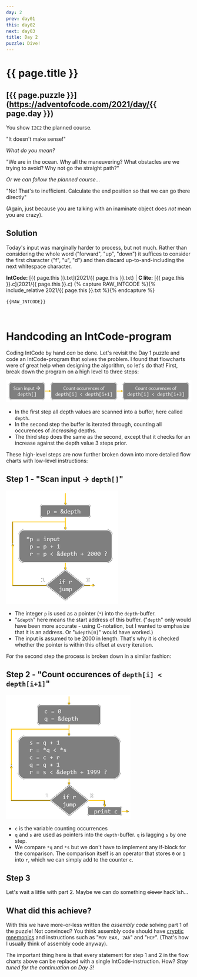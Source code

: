 ```yaml
---
day: 2
prev: day01
this: day02
next: day03
title: Day 2
puzzle: Dive!
---
```

# {{ page.title }}

## [{{ page.puzzle }}](https://adventofcode.com/2021/day/{{ page.day }})

You show `I2C2` the planned course.

"It doesn't make sense!"

*What do you mean?*

"We are in the ocean. Why all the maneuvering? What obstacles are we trying to avoid? Why not go the straight path?"

*Or we can follow the planned course...*

"No! That's to inefficient. Calculate the end position so that we can go there directly"

(Again, just because you are talking with an inaminate object does *not* mean you are crazy).


## Solution

Today's input was marginally harder to process, but not much. Rather than considering the whole word ("forward", "up", "down") it suffices to consider the first character ("f", "u", "d") and then discard up-to-and-including the next whitespace character.

**IntCode:** [{{ page.this }}.txt](2021/{{ page.this }}.txt) &#124; **C lite:** [{{ page.this }}.c](2021/{{ page.this }}.c)
{% capture RAW_INTCODE %}{% include_relative 2021/{{ page.this }}.txt %}{% endcapture %}

```
{{RAW_INTCODE}}
```

&nbsp;

# Handcoding an IntCode-program

Coding IntCode by hand *can* be done. Let's revisit the Day 1 puzzle and code an IntCode-program that solves the problem. I found that flowcharts were of great help when designing the algorithm, so let's do that! First, break down the program on a high level to three steps:

![High-level description of the algorithm solving Day 1's puzzle](/assets/flowchart_step123.png)

- In the first step all depth values are scanned into a buffer, here called `depth`.
- In the second step the buffer is iterated through, counting all occurences of *increasing* depths.
- The third step does the same as the second, except that it checks for an increase against the depth value 3 steps prior.

These high-level steps are now further broken down into more detailed flow charts with low-level instructions:

## Step 1 - "Scan input -> `depth[]`"

![Step 1 - "Scan input -> depth[]"](/assets/flowchart_step1.png)

- The integer `p` is used as a pointer (`*`) into the `depth`-buffer.
- "`&depth`" here means the start address of this buffer. ("`depth`" only would have been more accurate - using C-notation, but I wanted to emphasize that it is an address. Or "`&depth[0]`" would have worked.)
- The input is assumed to be 2000 in length. That's why it is checked whether the pointer is within this offset at every iteration.

For the second step the process is broken down in a similar fashion:

## Step 2 - "Count occurences of `depth[i] < depth[i+1]`"

![Step 2 - "Count occurences of depth[i] < depth[i+1]"](/assets/flowchart_step2.png)

- `c` is the variable counting occurrences
- `q` and `s` are used as pointers into the `depth`-buffer. `q` is lagging `s` by one step.
- We compare `*q` and `*s` but we don't have to implement any if-block for the comparison. The comparison itself is an operator that stores `0` or `1` into `r`, which we can simply add to the counter `c`.

## Step 3

Let's wait a little with part 2. Maybe we can do something ~~clever~~ hack'ish...

## What did this achieve?

With this we have more-or-less written the *assembly code* solving part 1 of the puzzle! Not convinced? You think assembly code should have [cryptic mnemonics](https://en.wikipedia.org/wiki/Assembly_language#Mnemonics) and instructions such as "`MOV EAX, 2Ah`" and "`HCF`". (That's how I usually think of assembly code anyway).

The important thing here is that every statement for step 1 and 2 in the flow charts above can be replaced with a single IntCode-instruction. How? *Stay tuned for the continuation on Day 3!*